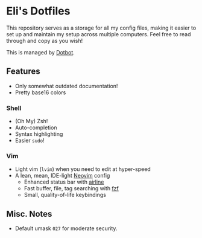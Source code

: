 # Eli's Dotfiles

This repository serves as a storage for all my config files, making it easier to
set up and maintain my setup across multiple computers. Feel free to read through
and copy as you wish!

This is managed by [Dotbot](https://git.io/dotbot).

## Features

* Only somewhat outdated documentation!
* Pretty base16 colors

### Shell

* (Oh My) Zsh!
* Auto-completion
* Syntax highlighting
* Easier `sudo`!

### Vim

* Light vim (`lvim`) when you need to edit at hyper-speed
* A lean, mean, IDE-light [Neovim](https://github.com/neovim/neovim) config
  * Enhanced status bar with [airline](https://github.com/vim-airline/vim-airline)
  * Fast buffer, file, tag searching with [fzf](https://github.com/junegunn/fzf.vim)
  * Small, quality-of-life keybindings

## Misc. Notes

* Default umask `027` for moderate security.
